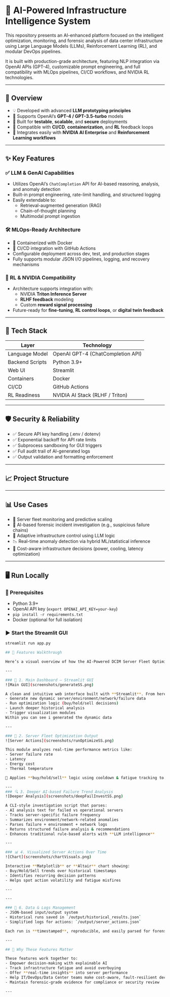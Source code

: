 # 🧠 AI-Powered Infrastructure Intelligence System

This repository presents an AI-enhanced platform focused on the intelligent optimization, monitoring, and forensic analysis of data center infrastructure using Large Language Models (LLMs), Reinforcement Learning (RL), and modular DevOps pipelines.

It is built with production-grade architecture, featuring NLP integration via OpenAI APIs (GPT-4), customizable prompt engineering, and full compatibility with MLOps pipelines, CI/CD workflows, and NVIDIA RL technologies.

---

## 🚀 Overview

- 💡 Developed with advanced **LLM prototyping principles**
- 🧠 Supports OpenAI’s **GPT-4 / GPT-3.5-turbo** models
- 🧪 Built for **testable**, **scalable**, and **secure** deployments
- 🔁 Compatible with **CI/CD**, **containerization**, and **RL** feedback loops
- 🧊 Integrates easily with **NVIDIA AI Enterprise** and **Reinforcement Learning workflows**

---

## ✨ Key Features

### ✅ LLM & GenAI Capabilities

- Utilizes OpenAI’s `ChatCompletion` API for AI-based reasoning, analysis, and anomaly detection
- Built-in prompt engineering, rate-limit handling, and structured logging
- Easily extendable to:
  - Retrieval-augmented generation (RAG)
  - Chain-of-thought planning
  - Multimodal prompt ingestion

### 🛠️ MLOps-Ready Architecture

- 🐳 Containerized with Docker
- 🔁 CI/CD integration with GitHub Actions
- Configurable deployment across dev, test, and production stages
- Fully supports modular JSON I/O pipelines, logging, and recovery mechanisms

### 🔬 RL & NVIDIA Compatibility

- Architecture supports integration with:
  - NVIDIA **Triton Inference Server**
  - **RLHF feedback** modeling
  - Custom **reward signal processing**
- Future-ready for **fine-tuning**, **RL control loops**, or **digital twin feedback**

---

## 🧩 Tech Stack

| Layer              | Technology                          |
|-------------------|--------------------------------------|
| Language Model     | OpenAI GPT-4 (ChatCompletion API)   |
| Backend Scripts    | Python 3.9+                          |
| Web UI             | Streamlit                           |
| Containers         | Docker                              |
| CI/CD              | GitHub Actions                      |
| RL Readiness       | NVIDIA AI Stack (RLHF / Triton)     |

---

## 🛡️ Security & Reliability

- ✅ Secure API key handling (.env / dotenv)
- ✅ Exponential backoff for API rate limits
- ✅ Subprocess sandboxing for GUI triggers
- ✅ Full audit trail of AI-generated logs
- ✅ Output validation and formatting enforcement

---

## 📈 Project Structure



---

## 📊 Use Cases

- 📡 Server fleet monitoring and predictive scaling
- 🔐 AI-based forensic incident investigation (e.g., suspicious failure chains)
- 🧠 Adaptive infrastructure control using LLM logic
- 📉 Real-time anomaly detection via hybrid ML/statistical inference
- 💸 Cost-aware infrastructure decisions (power, cooling, latency optimization)

---

## 🖥️ Run Locally

### 🔧 Prerequisites

- Python 3.9+
- OpenAI API key (`export OPENAI_API_KEY=your-key`)
- `pip install -r requirements.txt`
- Docker (optional for full isolation)

### ▶️ Start the Streamlit GUI

```bash
streamlit run app.py

## 🚀 Features Walkthrough

Here’s a visual overview of how the AI-Powered DCIM Server Fleet Optimizer works from GUI to decision logic.

---

### 🧭 1. Main Dashboard — Streamlit GUI
![Main GUI](screenshots/generateSS.png)

A clean and intuitive web interface built with **Streamlit**. From here, you can:
- Generate new dynamic server/environment/network/failure data
- Run optimization logic (buy/hold/sell decisions)
- Launch deeper historical analysis
- Trigger visualization modules
Within you can see i generated the dynamic data

---

### 🔁 2. Server Fleet Optimization Output
![Server Actions](screenshots/runOptimizeSS.png)

This module analyzes real-time performance metrics like:
- Server failure rate
- Latency
- Energy cost
- Thermal temperature

🧠 Applies **buy/hold/sell** logic using cooldown & fatigue tracking to prevent premature decisions.

---
### 🔍 3. Deeper AI-based Failure Trend Analysis
![Deeper Analysis](screenshots/deepFailInvestSS.png)

A CLI-style investigation script that parses:
- AI analysis text for failed vs operational servers
- Tracks server-specific failure frequency
- Summarizes environment/network-related anomalies
- Parses failure + environment + network logs
- Returns structured failure analysis & recommendations
- Enhances traditional rule-based alerts with **LLM intelligence**

---

### 📊 4. Visualized Server Actions Over Time
![Chart](screenshots/chartVisuals.png)

Interactive **Matplotlib** or **Altair** chart showing:
- Buy/Hold/Sell trends over historical timestamps
- Identifies recurring decision patterns
- Helps spot action volatility and fatigue misfires

---

---

### 📁 6. Data & Logs Management
- JSON-based input/output system
- Historical runs saved in `/output/historical_results.json`
- Simplified logs for actions: `/output/server_actions.json`

Each run is **timestamped**, reproducible, and easily parsed for forensics or regression checks.

---

## 🎯 Why These Features Matter

These features work together to:
- Empower decision-making with explainable AI
- Track infrastructure fatigue and avoid overbuying
- Offer **real-time insights** into server performance
- Help IT/DevOps/Data Center teams make cost-aware, fault-resilient decisions
- Maintain forensic-grade evidence for compliance or security review

---

